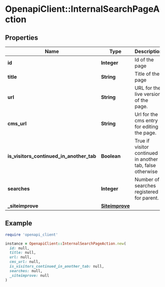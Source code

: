 # OpenapiClient::InternalSearchPageAction

## Properties

| Name | Type | Description | Notes |
| ---- | ---- | ----------- | ----- |
| **id** | **Integer** | Id of the page |  |
| **title** | **String** | Title of the page | [optional] |
| **url** | **String** | URL for the live version of the page. | [optional] |
| **cms_url** | **String** | Url for the cms entry for editing the page. | [optional] |
| **is_visitors_continued_in_another_tab** | **Boolean** | True if visitor continued in another tab, false otherwise |  |
| **searches** | **Integer** | Number of searches registered for parent. | [optional] |
| **_siteimprove** | [**Siteimprove**](Siteimprove.md) |  | [optional] |

## Example

```ruby
require 'openapi_client'

instance = OpenapiClient::InternalSearchPageAction.new(
  id: null,
  title: null,
  url: null,
  cms_url: null,
  is_visitors_continued_in_another_tab: null,
  searches: null,
  _siteimprove: null
)
```

